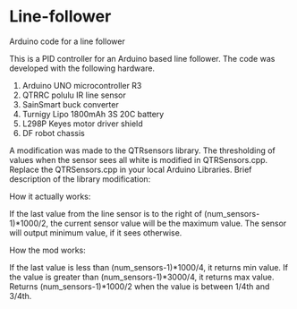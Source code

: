 # Line-follower
Arduino code for a line follower

This is a PID controller for an Arduino based line follower. The code was developed with the following hardware.

1. Arduino UNO microcontroller R3 
2. QTRRC polulu IR line sensor
3. SainSmart buck converter
4. Turnigy Lipo 1800mAh 3S 20C battery
5. L298P Keyes motor driver shield
6. DF robot chassis

A modification was made to the QTRsensors library. The thresholding of values when the sensor sees all white is modified
in QTRSensors.cpp. Replace the QTRSensors.cpp in your local Arduino Libraries. Brief description of the library modification:

How it actually works:

If the last value from the line sensor is to the right of (num_sensors-1)*1000/2, the current sensor value will be the maximum
value. The sensor will output minimum value, if it sees otherwise.

How the mod works:


If the last value is less than (num_sensors-1)*1000/4, it returns min value. If the value is greater than (num_sensors-1)*3000/4, it returns max value. Returns (num_sensors-1)*1000/2 when the value is between 1/4th and 3/4th.
